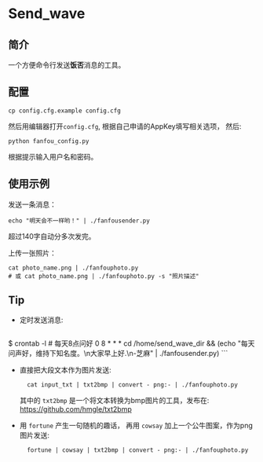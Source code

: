 # Send_wave

## 简介

一个方便命令行发送**饭否**消息的工具。

## 配置

	cp config.cfg.example config.cfg

然后用编辑器打开`config.cfg`, 根据自己申请的AppKey填写相关选项， 然后:

	python fanfou_config.py

根据提示输入用户名和密码。

## 使用示例

发送一条消息：

	echo "明天会不一样哟！" | ./fanfousender.py

超过140字自动分多次发完。

上传一张照片：

	cat photo_name.png | ./fanfouphoto.py
	# 或 cat photo_name.png | ./fanfouphoto.py -s "照片描述"

## Tip

* 定时发送消息:
	```console
$ crontab -l # 每天8点问好
0 8 * * * cd /home/send_wave_dir && (echo "每天问声好，维持下知名度。\n大家早上好.\n-芝麻" | ./fanfousender.py)
	```

* 直接把大段文本作为图片发送:

		cat input_txt | txt2bmp | convert - png:- | ./fanfouphoto.py

	其中的 `txt2bmp` 是一个将文本转换为bmp图片的工具，发布在: https://github.com/hmgle/txt2bmp

* 用 `fortune` 产生一句随机的趣话， 再用 `cowsay`
加上一个公牛图案，作为png图片发送:

		fortune | cowsay | txt2bmp | convert - png:- | ./fanfouphoto.py
